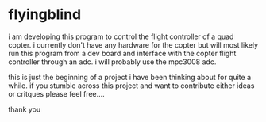 # flyingblind
i am developing this program to control the flight controller of a quad copter. i currently don't have any hardware for the copter but will most likely run this program from a dev board and interface with the copter flight controller through an adc. i will probably use the mpc3008 adc.

this is just the beginning of a project i have been thinking about for quite a while. if you stumble across this project 
and want to contribute either ideas or critques please feel free....

thank you

